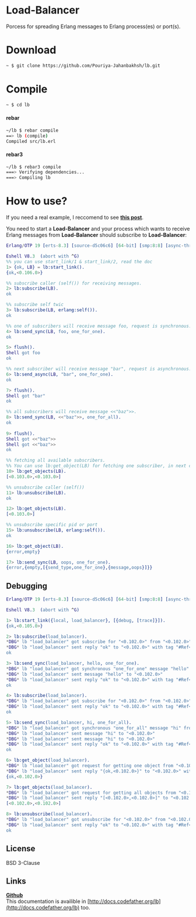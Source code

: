 # Load-Balancer
Porcess for spreading Erlang messages to Erlang process(es) or port(s).


# Download
```sh
~ $ git clone https://github.com/Pouriya-Jahanbakhsh/lb.git
```

# Compile
```sh
~ $ cd lb
```

#### rebar
```sh 
~/lb $ rebar compile
==> lb (compile)
Compiled src/lb.erl
```

#### rebar3
```sh
~/lb $ rebar3 compile
===> Verifying dependencies...
===> Compiling lb
```


# How to use?
If you need a real example, I reccomend to see [**this post**](http://codefather.org/posts/Using_Erlang_process_Load-Balancer_(example).html).  

You need to start a **Load-Balancer** and your process which wants to receive Erlang messages from **Load-Balancer** should subscribe to **Load-Balancer**:

```erlang
Erlang/OTP 19 [erts-8.3] [source-d5c06c6] [64-bit] [smp:8:8] [async-threads:0] [hipe] [kernel-poll:false]

Eshell V8.3  (abort with ^G)
%% you can use start_link/1 & start_link/2, read the doc
1> {ok, LB} = lb:start_link().
{ok,<0.106.0>}

%% subscribe caller (self()) for receiving messages.
2> lb:subscribe(LB).
ok

%% subscribe self twic
3> lb:subscribe(LB, erlang:self()).
ok

%% one of subscribers will receive message foo, request is synchronous.
4> lb:send_sync(LB, foo, one_for_one).
ok

5> flush().
Shell got foo
ok

%% next subscriber will receive message "bar", request is asynchronous.
6> lb:send_async(LB, "bar", one_for_one).
ok

7> flush().
Shell got "bar"
ok

%% all subscribers will receive message <<"baz">>.
8> lb:send_sync(LB, <<"baz">>, one_for_all).
ok
 
9> flush().
Shell got <<"baz">>
Shell got <<"baz">>
ok

%% fetching all available subscribers.
%% You can use lb:get_object(LB) for fetching one subscriber, in next call you will get next subscriber and so on.
10> lb:get_objects(LB). 
[<0.103.0>,<0.103.0>]

%% unsubscribe caller (self())
11> lb:unsubscribe(LB).
ok

12> lb:get_objects(LB).
[<0.103.0>]

%% unsubscribe specific pid or port
15> lb:unsubscribe(LB, erlang:self()).
ok

16> lb:get_object(LB).                
{error,empty}

17> lb:send_sync(LB, oops, one_for_one).
{error,{empty,[{send_type,one_for_one},{message,oops}]}}
```

## Debugging
```erl
Erlang/OTP 19 [erts-8.3] [source-d5c06c6] [64-bit] [smp:8:8] [async-threads:0] [hipe] [kernel-poll:false]

Eshell V8.3  (abort with ^G)

1> lb:start_link({local, load_balancer}, [{debug, [trace]}]).
{ok,<0.105.0>}

2> lb:subscribe(load_balancer).
*DBG* lb "load_balancer" got subscribe for "<0.102.0>" from "<0.102.0>" with tag "#Ref<0.0.3.875>"
*DBG* lb "load_balancer" sent reply "ok" to "<0.102.0>" with tag "#Ref<0.0.3.875>" 
ok

3> lb:send_sync(load_balancer, hello, one_for_one).
*DBG* lb "load_balancer" got synchronous "one_for_one" message "hello" from "<0.102.0>" with tag "#Ref<0.0.3.883>" 
*DBG* lb "load_balancer" sent message "hello" to "<0.102.0>" 
*DBG* lb "load_balancer" sent reply "ok" to "<0.102.0>" with tag "#Ref<0.0.3.883>" 
ok

4> lb:subscribe(load_balancer).                    
*DBG* lb "load_balancer" got subscribe for "<0.102.0>" from "<0.102.0>" with tag "#Ref<0.0.3.891>"
*DBG* lb "load_balancer" sent reply "ok" to "<0.102.0>" with tag "#Ref<0.0.3.891>" 
ok

5> lb:send_sync(load_balancer, hi, one_for_all).   
*DBG* lb "load_balancer" got synchronous "one_for_all" message "hi" from "<0.102.0>" with tag "#Ref<0.0.3.898>" 
*DBG* lb "load_balancer" sent message "hi" to "<0.102.0>" 
*DBG* lb "load_balancer" sent message "hi" to "<0.102.0>" 
*DBG* lb "load_balancer" sent reply "ok" to "<0.102.0>" with tag "#Ref<0.0.3.898>" 
ok

6> lb:get_object(load_balancer).                
*DBG* lb "load_balancer" got request for getting one object from "<0.102.0>" with tag "#Ref<0.0.3.907>" 
*DBG* lb "load_balancer" sent reply "{ok,<0.102.0>}" to "<0.102.0>" with tag "#Ref<0.0.3.907>" 
{ok,<0.102.0>}

7> lb:get_objects(load_balancer).
*DBG* lb "load_balancer" got request for getting all objects from "<0.102.0>" with tag "#Ref<0.0.3.914>" 
*DBG* lb "load_balancer" sent reply "[<0.102.0>,<0.102.0>]" to "<0.102.0>" with tag "#Ref<0.0.3.914>" 
[<0.102.0>,<0.102.0>]

8> lb:unsubscribe(load_balancer).
*DBG* lb "load_balancer" got unsubscribe for "<0.102.0>" from "<0.102.0>" with tag "#Ref<0.0.3.921>"
*DBG* lb "load_balancer" sent reply "ok" to "<0.102.0>" with tag "#Ref<0.0.3.921>" 
ok
```


## License
BSD 3-Clause

## Links
[**Github**](https://github.com/Pouriya-Jahanbakhsh/lb)  
This documentation is availible in [http://docs.codefather.org/lb](http://docs.codefather.org/lb) too.
